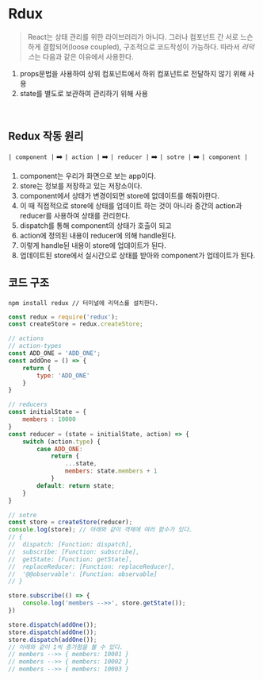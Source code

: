 # **Rdux**

> React는 상태 관리를 위한 라이브러리가 아니다. 그러나 컴포넌트 간 서로 느슨하게 결합되어(loose coupled), 구조적으로 코드작성이 가능하다. 따라서 *리덕스*는 다음과 같은 이유에서 사용한다.
1. props문법을 사용하여 상위 컴포넌트에서 하위 컴포넌트로 전달하지 않기 위해 사용
2. state를 별도로 보관하여 관리하기 위해 사용 

<br>

## Redux 작동 원리
 `| component |` ➡️ `| action |` ➡️ `| reducer |` ➡️ `| sotre |` ➡️ `| component |`

1. component는 우리가 화면으로 보는 app이다.
2. store는 정보를 저장하고 있는 저장소이다.
3. component에서 상태가 변경이되면 store에 없데이트를 해줘야한다.
4. 이 때 직접적으로 store에 상태를 업데이트 하는 것이 아니라 중간의 action과 reducer를 사용하여 상태를 관리한다.
5. dispatch를 통해 component의 상태가 호출이 되고
6. action에 정의된 내용이 reducer에 의해 handle된다.
7. 이렇게 handle된 내용이 store에 업데이트가 된다.
8. 업데이트된 store에서 실시간으로 상태를 받아와 component가 업데이트가 된다.

## 코드 구조
```
npm install redux // 터미널에 리덕스를 설치한다.
```
```js
const redux = require('redux');
const createStore = redux.createStore;

// actions
// action-types
const ADD_ONE = 'ADD_ONE';
const addOne = () => {
    return {
        type: 'ADD_ONE'
    }
}

// reducers
const initialState = {
    members : 10000
}
const reducer = (state = initialState, action) => {
    switch (action.type) {
        case ADD_ONE: 
            return {
                ...state,
                members: state.members + 1
            }
        default: return state;
    }
}

// sotre
const store = createStore(reducer);
console.log(store); // 아래와 같이 객체에 여러 함수가 있다.
// {
//  dispatch: [Function: dispatch],
//  subscribe: [Function: subscribe],
//  getState: [Function: getState],
//  replaceReducer: [Function: replaceReducer],
//  '@@observable': [Function: observable]
// }

store.subscribe(() => {
    console.log('members -->>', store.getState());
})

store.dispatch(addOne());
store.dispatch(addOne());
store.dispatch(addOne());
// 아래와 같이 1씩 증가함을 볼 수 있다.
// members -->> { members: 10001 }
// members -->> { members: 10002 }
// members -->> { members: 10003 }
```
